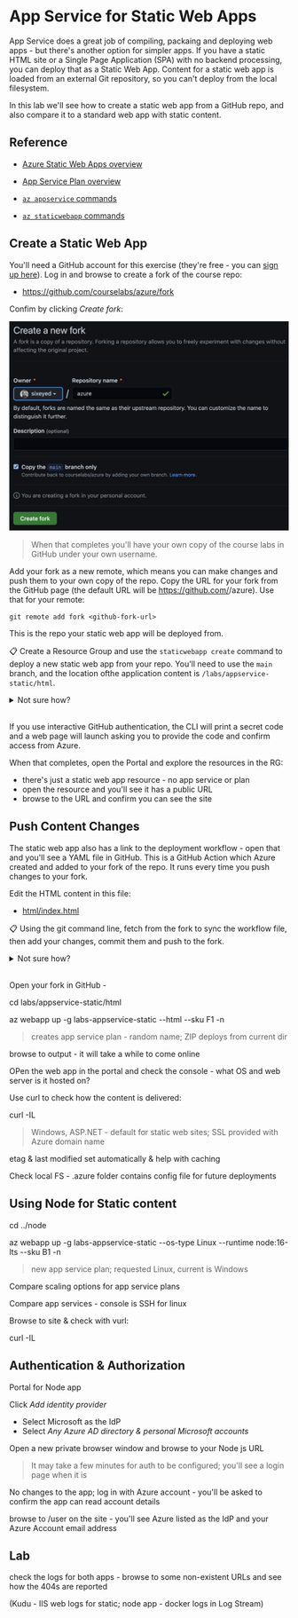 # App Service for Static Web Apps

App Service does a great job of compiling, packaing and deploying web apps - but there's another option for simpler apps. If you have a static HTML site or a Single Page Application (SPA) with no backend processing, you can deploy that as a Static Web App. Content for a static web app is loaded from an external Git repository, so you can't deploy from the local filesystem.

In this lab we'll see how to create a static web app from a GitHub repo, and also compare it to a standard web app with static content.


## Reference

- [Azure Static Web Apps overview](https://learn.microsoft.com/en-us/azure/static-web-apps/overview)

- [App Service Plan overview](https://docs.microsoft.com/en-us/azure/app-service/overview-hosting-plans)

- [`az appservice` commands](https://docs.microsoft.com/en-us/cli/azure/appservice?view=azure-cli-latest)

- [`az staticwebapp` commands](https://learn.microsoft.com/en-us/cli/azure/staticwebapp?view=azure-cli-latest)


## Create a Static Web App

You'll need a GitHub account for this exercise (they're free - you can [sign up here](https://github.com/signup)). Log in and browse to create a fork of the course repo: 

- https://github.com/courselabs/azure/fork

Confim by clicking _Create fork_:

![GitHub fork page](/img/github-fork.png)

> When that completes you'll have your own copy of the course labs in GitHub under your own username.

Add your fork as a new remote, which means you can make changes and push them to your own copy of the repo. Copy the URL for your fork from the GitHub page (the default URL will be https://github.com/<github-username>/azure). Use that for your remote:

```
git remote add fork <github-fork-url>
```

This is the repo your static web app will be deployed from.

📋 Create a Resource Group and use the `staticwebapp create` command to deploy a new static web app from your repo. You'll need to use the `main` branch, and the location ofthe application content is `/labs/appservice-static/html`.

<details>
  <summary>Not sure how?</summary>

The RG is easy - use your own choice of location:

```
az group create -n labs-appservice-static  -l westeurope --tags courselabs=azure
```

Check the help text for creating a static web app:

```
az staticwebapp create --help
```

There's a nice option to login interactively with GitHub, so you don't need to create an access token:

```
az staticwebapp create  -g labs-appservice-static --branch main --app-location "/labs/appservice-static/html" --login-with-github -n labsappservicestatices --source <github-fork-url>
```

</details><br/>

If you use interactive GitHub authentication, the CLI will print a secret code and a web page will launch asking you to provide the code and confirm access from Azure.

When that completes, open the Portal and explore the resources in the RG:

- there's just a static web app resource - no app service or plan
- open the resource and you'll see it has a public URL
- browse to the URL and confirm you can see the site

## Push Content Changes

The static web app also has a link to the deployment workflow - open that and you'll see a YAML file in GitHub. This is a GitHub Action which Azure created and added to your fork of the repo. It runs every time you push changes to your fork.

Edit the HTML content in this file:

- [html/index.html](labs/appservice-static/html/index.html)

📋 Using the git command line, fetch from the fork to sync the workflow file, then add your changes, commit them and push to the fork.

<details>
  <summary>Not sure how?</summary>

```
git fetch fork main

git add labs/appservice-static/html/index.html

git commit -m 'Update static web app'

git push fork main
```

</details><br/>

Open your fork in GitHub - 


cd labs/appservice-static/html 

az webapp up -g labs-appservice-static --html --sku F1 -n <unique-dns-name> 

> creates app service plan - random name; ZIP deploys from current dir

browse to output - it will take a while to come online

OPen the web app in the portal and check the console - what OS and web server is it hosted on?

Use curl to check how the content is delivered:

curl -IL <url>


> Windows, ASP.NET - default for static web sites; SSL provided with Azure domain name

etag & last modified set automatically & help with caching

Check local FS - .azure folder contains config file for future deployments

## Using Node for Static content


cd ../node 

az webapp up -g labs-appservice-static --os-type Linux --runtime node:16-lts --sku B1 -n <unique-dns-name> 

> new app service plan; requested Linux, current is Windows


Compare scaling options for app service plans

Compare app services - console is SSH for linux

Browse to site & check with vurl:

curl -IL <url>

## Authentication & Authorization

Portal for Node app
 
 Click _Add identity provider_
 - Select Microsoft as the IdP
 - Select _Any Azure AD directory & personal Microsoft accounts_

Open a new private browser window and browse to your Node js URL

> It may take a few minutes for auth to be configured; you'll see a login page when it is

No changes to the app; log in with Azure account - you'll be asked to confirm the app can read account details

browse to /user on the site - you'll see Azure listed as the IdP and your Azure Account email address

## Lab

check the logs for both apps - browse to some non-existent URLs and see how the 404s are reported

(Kudu - IIS web logs for static; node app - docker logs in Log Stream)
